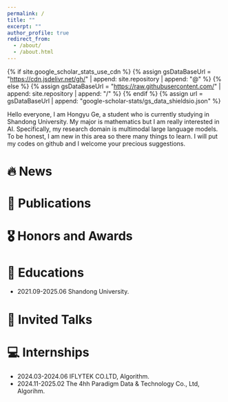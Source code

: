 ```yaml
---
permalink: /
title: ""
excerpt: ""
author_profile: true
redirect_from: 
  - /about/
  - /about.html
---
```

{% if site.google_scholar_stats_use_cdn %}
{% assign gsDataBaseUrl = "https://cdn.jsdelivr.net/gh/" | append: site.repository | append: "@" %}
{% else %}
{% assign gsDataBaseUrl = "https://raw.githubusercontent.com/" | append: site.repository | append: "/" %}
{% endif %}
{% assign url = gsDataBaseUrl | append: "google-scholar-stats/gs_data_shieldsio.json" %}

<span class='anchor' id='about-me'></span>

Hello everyone, I am Hongyu Ge, a student who is currently studying in Shandong University. My major is mathematics but I am really interested in AI. Specifically, my research domain is multimodal large language models. To be honest, I am new in this area so there many things to learn. I will put my codes on github and I welcome your precious suggestions.

# 🔥 News

# 📝 Publications

# 🎖 Honors and Awards

# 📖 Educations

- 2021.09-2025.06 Shandong University.

# 💬 Invited Talks

# 💻 Internships

- 2024.03-2024.06 IFLYTEK CO.LTD, Algorithm.
- 2024.11-2025.02 The 4hh Paradigm Data & Technology Co., Ltd, Algorihm.
